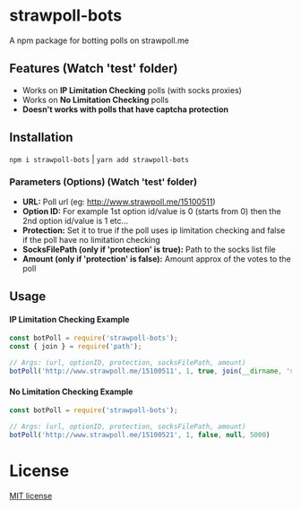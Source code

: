# strawpoll-bots
A npm package for botting polls on strawpoll.me

## Features (Watch 'test' folder)
* Works on <b>IP Limitation Checking</b> polls (with socks proxies)
* Works on <b>No Limitation Checking</b> polls
* <b>Doesn't works with polls that have captcha protection</b>

## Installation
`npm i strawpoll-bots` | `yarn add strawpoll-bots`

### Parameters (Options) (Watch 'test' folder)
* <b>URL:</b> Poll url (eg: http://www.strawpoll.me/15100511)
* <b>Option ID:</b> For example 1st option id/value is 0 (starts from 0) then the 2nd option id/value is 1 etc...
* <b>Protection:</b> Set it to true if the poll uses ip limitation checking and false if the poll have no limitation checking
* <b>SocksFilePath (only if 'protection' is true):</b> Path to the socks list file
* <b>Amount (only if 'protection' is false):</b> Amount approx of the votes to the poll

## Usage
#### IP Limitation Checking Example
```javascript
const botPoll = require('strawpoll-bots');
const { join } = require('path');

// Args: (url, optionID, protection, socksFilePath, amount)
botPoll('http://www.strawpoll.me/15100511', 1, true, join(__dirname, 'socks.txt'));
```
#### No Limitation Checking Example
```javascript
const botPoll = require('strawpoll-bots');

// Args: (url, optionID, protection, socksFilePath, amount)
botPoll('http://www.strawpoll.me/15100521', 1, false, null, 5000)
```

# License
[MIT license](http://en.wikipedia.org/wiki/MIT_License)